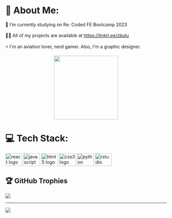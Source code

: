 # 💫 About Me:
🔭 I’m currently studying on Re: Coded FE Bootcamp 2023<br><br>👨‍💻 All of my projects are available at https://linktr.ee/zbulu<br><br>⚡ I'm an aviation lover, nerd gamer. Also, I'm a graphic designer.

<div align="center">
  <img height="200" src="https://media.tenor.com/BJ-9w-MUVCMAAAAC/tis100-sad.gif"  />
</div>

# 💻 Tech Stack:
<div align="left">
  <img src="https://cdn.jsdelivr.net/gh/devicons/devicon/icons/react/react-original.svg" height="40" width="52" alt="react logo"  />
  <img src="https://cdn.jsdelivr.net/gh/devicons/devicon/icons/javascript/javascript-original.svg" height="40" width="52" alt="javascript logo"  />
  <img src="https://cdn.jsdelivr.net/gh/devicons/devicon/icons/html5/html5-original.svg" height="40" width="52" alt="html5 logo"  />
  <img src="https://cdn.jsdelivr.net/gh/devicons/devicon/icons/css3/css3-original.svg" height="40" width="52" alt="css3 logo"  />
  <img src="https://cdn.jsdelivr.net/gh/devicons/devicon/icons/python/python-original.svg" height="40" width="52" alt="python logo"  />
  <img src="https://cdn.jsdelivr.net/gh/devicons/devicon/icons/rstudio/rstudio-original.svg" height="40" width="52" alt="rstudio logo"  />  
</div>


## 🏆 GitHub Trophies
![](https://github-profile-trophy.vercel.app/?username=Gperyy&theme=dracula&no-frame=false&no-bg=false&margin-w=4)

---
[![](https://visitcount.itsvg.in/api?id=Gperyy&icon=1&color=0)](https://visitcount.itsvg.in)



